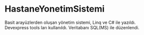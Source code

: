 # HastaneYonetimSistemi
 Basit arayüzlerden oluşan yönetim sistemi, Linq ve C# ile yazıldı. Devexpress tools ları kullanıldı. 
 Veritabanı SQL(MS) ile düzenlendi.
